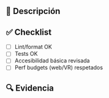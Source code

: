 ## 🚀 Descripción
<!-- ¿Qué cambia este PR? -->

## ✅ Checklist
- [ ] Lint/format OK
- [ ] Tests OK
- [ ] Accesibilidad básica revisada
- [ ] Perf budgets (web/VR) respetados

## 🔍 Evidencia
<!-- Capturas/gifs -->
